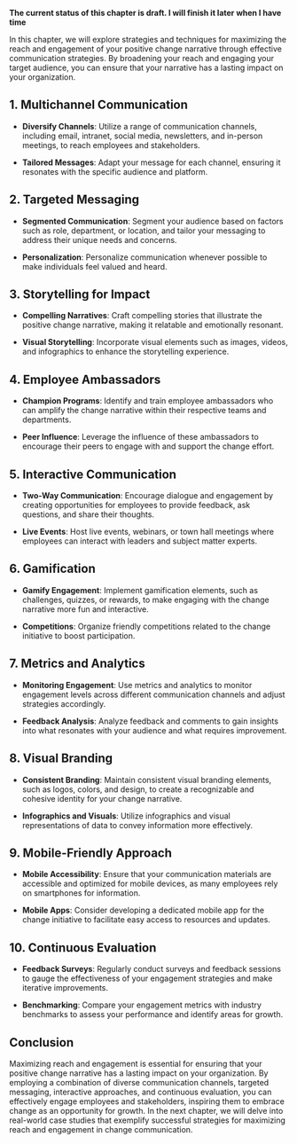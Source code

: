 **The current status of this chapter is draft. I will finish it later when I have time**

In this chapter, we will explore strategies and techniques for maximizing the reach and engagement of your positive change narrative through effective communication strategies. By broadening your reach and engaging your target audience, you can ensure that your narrative has a lasting impact on your organization.

**1. Multichannel Communication**
---------------------------------

* **Diversify Channels**: Utilize a range of communication channels, including email, intranet, social media, newsletters, and in-person meetings, to reach employees and stakeholders.

* **Tailored Messages**: Adapt your message for each channel, ensuring it resonates with the specific audience and platform.

**2. Targeted Messaging**
-------------------------

* **Segmented Communication**: Segment your audience based on factors such as role, department, or location, and tailor your messaging to address their unique needs and concerns.

* **Personalization**: Personalize communication whenever possible to make individuals feel valued and heard.

**3. Storytelling for Impact**
------------------------------

* **Compelling Narratives**: Craft compelling stories that illustrate the positive change narrative, making it relatable and emotionally resonant.

* **Visual Storytelling**: Incorporate visual elements such as images, videos, and infographics to enhance the storytelling experience.

**4. Employee Ambassadors**
---------------------------

* **Champion Programs**: Identify and train employee ambassadors who can amplify the change narrative within their respective teams and departments.

* **Peer Influence**: Leverage the influence of these ambassadors to encourage their peers to engage with and support the change effort.

**5. Interactive Communication**
--------------------------------

* **Two-Way Communication**: Encourage dialogue and engagement by creating opportunities for employees to provide feedback, ask questions, and share their thoughts.

* **Live Events**: Host live events, webinars, or town hall meetings where employees can interact with leaders and subject matter experts.

**6. Gamification**
-------------------

* **Gamify Engagement**: Implement gamification elements, such as challenges, quizzes, or rewards, to make engaging with the change narrative more fun and interactive.

* **Competitions**: Organize friendly competitions related to the change initiative to boost participation.

**7. Metrics and Analytics**
----------------------------

* **Monitoring Engagement**: Use metrics and analytics to monitor engagement levels across different communication channels and adjust strategies accordingly.

* **Feedback Analysis**: Analyze feedback and comments to gain insights into what resonates with your audience and what requires improvement.

**8. Visual Branding**
----------------------

* **Consistent Branding**: Maintain consistent visual branding elements, such as logos, colors, and design, to create a recognizable and cohesive identity for your change narrative.

* **Infographics and Visuals**: Utilize infographics and visual representations of data to convey information more effectively.

**9. Mobile-Friendly Approach**
-------------------------------

* **Mobile Accessibility**: Ensure that your communication materials are accessible and optimized for mobile devices, as many employees rely on smartphones for information.

* **Mobile Apps**: Consider developing a dedicated mobile app for the change initiative to facilitate easy access to resources and updates.

**10. Continuous Evaluation**
-----------------------------

* **Feedback Surveys**: Regularly conduct surveys and feedback sessions to gauge the effectiveness of your engagement strategies and make iterative improvements.

* **Benchmarking**: Compare your engagement metrics with industry benchmarks to assess your performance and identify areas for growth.

**Conclusion**
--------------

Maximizing reach and engagement is essential for ensuring that your positive change narrative has a lasting impact on your organization. By employing a combination of diverse communication channels, targeted messaging, interactive approaches, and continuous evaluation, you can effectively engage employees and stakeholders, inspiring them to embrace change as an opportunity for growth. In the next chapter, we will delve into real-world case studies that exemplify successful strategies for maximizing reach and engagement in change communication.
